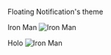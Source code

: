 Floating Notification's theme

Iron Man
![Iron Man](http://i.imgur.com/1gdXujSl.png "Iron Man Theme")


Holo
![Iron Man](http://i.imgur.com/kqJNR4Yl.png "Holo Theme")
